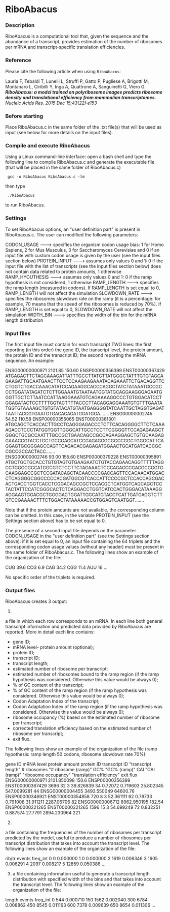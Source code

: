 # RiboAbacus    

### Description

RiboAbacus is a computational tool that, given the sequence and the abundance of a transcript, provides estimation of the number of ribosomes per mRNA and transcript-specific translation efficiencies.

### Reference

Please cite the following article when using `RiboAbacus`:

Lauria F, Tebaldi T, Lunelli L, Struffi P, Gatto P, Pugliese A, Brigotti M, Montanaro L, Ciribilli Y, Inga A, Quattrone A, Sanguinetti G, Viero G. ***RiboAbacus: a model trained on polyribosome images predicts ribosome density and translational efficiency from mammalian transcriptomes.*** *Nucleic Acids Res. 2015 Dec 15;43(22):e153*

### Before starting

Place RiboAbacus.c in the same folder of the .txt file(s) that will be used as input (see below for more details on the input files).

### Compile and execute RiboAbacus

Using a Linux command-line interface: open a bash shell and type the following line to compile RiboAbacus.c and generate the executable file (that will be placed in the same folder of RiboAbacus.c)

     gcc -o RiboAbacus RiboAbacus.c -lm

then type

     ./RiboAbacus


to run RiboAbacus.

### Settings

To set RiboAbacus options, an "user definition part" is present in RiboAbacus.c. The user can modified the following parameters:


CODON_USAGE 	   --->	specifies the organism codon usage bias: 1 for Homo Sapiens, 2 for Mus Musculus, 3 for Saccharomyces Cerevisiae and 0 if an input file with 				custom codon usage is given by the user (see the input files section below)
PROTEIN_INPUT 	   --->	assumes only values 0 and 1: 0 if the input file with the list of transcripts (see the input files section below) does not contain data 			related to protein amounts, 1 otherwise
RAMP_HYOUTHESIS	   --->	assumes only values 0 and 1: 0 if the ramp hypothesis is not considered, 1 otherwise
RAMP_LENGTH 	   --->	specifies the ramp length (measured in codons). If RAMP_LENGTH is set equal to 0, RAMP_LENGTH will not affect the simulation
SLOWDOWN_RATE 	   --->	specifies the ribosomes slowdown rate on the ramp (it is a percentage: for example, 70 means that the speed of the ribosomes is reduced by 				70%). If RAMP_LENGTH is set equal to 0, SLOWDOWN_RATE will not affect the simulation
WIDTH_BIN 	   --->	specifies the width of the bin for the mRNA length distribution 

### Input files

The first input file must contain for each transcript TWO lines: the first reporting (in this order) the gene ID, the transcript level, the protein amount, the protein ID and the transcript ID; the second reporting the mRNA sequence. An example:

ENSG00000000971	2101.85	150.60	ENSP00000356399	ENST00000367429
ATGAGACTTCTAGCAAAGATTATTTGCCTTATGTTATGGGCTATTTGTGTAGCAGAAGATTGCAATGAACTTCCTCCAAGAAGAAATACAGAAATTCTGACAGGTTCCTGGTCTGACCAAACATATCCAGAAGGCACCCAGGCTATCTATAAATGCCGCCCTGGATATAGATCTCTTGGAAATGTAATAATGGTATGCAGGAAGGGAGAATGGGTTGCTCTTAATCCATTAAGGAAATGTCAGAAAAGGCCCTGTGGACATCCTGGAGATACTCCTTTTGGTACTTTTACCCTTACAGGAGGAAATGTGTTTGAATATGGTGTAAAAGCTGTGTATACATGTAATGAGGGGTATCAATTGCTAGGTGAGATTAATTACCGTGAATGTGACACAGATGGATGGA.......
ENSG00000002745	54.52	110.58	ENSP00000355065	ENST00000361301
ATGCAGCTCACCACTTGCCTCAGGGAGACCCTCTTCACAGGGGCTTCTCAAAAGACCTCCCTATGGTGGTTGGGCATTGCCTCCTTCGGGGTTCCAGAGAAGCTGGGCTGCGCCAATTTGCCGCTGAACAGCCGCCAGAAGGAGCTGTGCAAGAGGAAACCGTACCTGCTGCCGAGCATCCGAGAGGGCGCCCGGCTGGGCATTCAGGAGTGCGGGAGCCAGTTCAGACACGAGAGATGGAACTGCATGATCACCGCCGCCGCCACTACC.......		
ENSG00000002746	93.00	155.60	ENSP00000379228	ENST00000395891
ATGCTGCTGCACCTGTGTAGTGTGAAGAATCTGTACCAGAACAGGTTTTTAGGCCTGGCCGCCATGGCGTCTCCTTCTAGAAACTCCCAGAGCCGACGCCGGTGCAAGGAGCCGCTCCGATACAGCTACAACCCCGACCAGTTCCACAACATGGACCTCAGGGGCGGCCCCCACGATGGCGTCACCATTCCCCGCTCCACCAGCGACACTGACCTGGTCACCTCGGACAGCCGCTCCACGCTCATGGTCAGCAGCTCCTACTATTCCATCGGGCACTCTCAGGACCTGGTCATCCACTGGGACATAAAGGAGGAAGTGGACGCTGGGGACTGGATTGGCATGTACCTCATTGATGAGGTCTTGTCCGAAAACTTTCTGGACTATAAAAACCGTGGAGTCAATGGT.......

Note that if the protein amounts are not available, the corresponding column can be omitted. In this case, in the variable PROTEIN_INPUT (see the Settings section above) has to be set equal to 0.

The presence of a second input file depends on the parameter CODON_USAGE in the "user definition part" (see the Settings section above): if it is set equal to 0, an input file containing the 64 triplets and the corresponding codon usage values (without any header) must be present in the same folder of RiboAbacus.c. The following lines show an example of the organization of the file:

CUG	39.6
CCG	6.9
CAG	34.2
CGG	11.4
AUU	16
...

No specific order of the triplets is required.

### Output files

RiboAbacus creates 3 output:


1)

a file in which each row corresponds to an mRNA. In each line both general transcript information and predicted data provided by RiboAbacus are reported. More in detail each line contains:
- gene ID;
- mRNA level- protein amount (optional);
- protein ID;
- transcript ID;
- transcript length;
- estimated number of ribosome per transcript;
- estimated number of ribosomes bound to the ramp region (if the ramp hypothesis was considered. Otherwise this value would be always 0);
- % of GC content of the transcript;
- % of GC content of the ramp region (if the ramp hypothesis was considered. Otherwise this value would be always 0);
- Codon Adaptation Index of the transcript;
- Codon Adaptation Index of the ramp region (if the ramp hypothesis was considered. Otherwise this value would be always 0);
- ribosome occupancy (%) based on the estimated number of ribosome per transcript;
- corrected translation efficiency based on the estimated number of ribosome per transcript;
- exit flux.


The following lines show an example of the organization of the file (ramp hypothesis: ramp length 50 codons, ribosome slowdown rate 70%):

gene ID	mRNA level	protein amount	protein ID	transcript ID	"transcript
length"	# ribosomes	"# ribosome
(ramp)"	GC%	"GC%
(ramp)"	CAI	"CAI
(ramp)"	"ribosome
occupancy"	"translation
efficiency"	exit flux
ENSG00000000971	2101.850098	150.6	ENSP00000356399	ENST00000367429	3696	32	3	39.826839	34	0.72072	0.719603	25.802345	547.0099281	44
ENSG00000004455	3493.550049	64600.76	ENSP00000346921	ENST00000354858	720	8	3	52.361111	62	0.79733	0.791008	31.911211	2287.06706	82
ENSG00000006712	8962.950195	182.54	ENSP00000221265	ENST00000221265	1596	15	3	54.699249	72	0.832251	0.887574	27.7791	2894.230964	221



2)

a file containing the frequencies of the number of ribosomes per transcript predicted by the model, useful to produce a number of ribosomes per transcript distribution that takes into account the transcript level. The following lines show an example of the organization of the file:

rib/tr	events	freq_int
0	0	0.000000
1	0	0.000000
2	1619	0.006346
3	1605	0.006291
4	2097	0.008217
5	12859	0.050386
...



3) a file containing information useful to generate a transcript length distribution with specified width of the bins and that takes into account the transcript level. The following lines show an example of the organization of the file:

length	events	freq_int
0	544	0.000710
150	1562	0.002040
300	6784	0.008862
450	8545	0.011163
600	7378	0.009639
650	8654	0.011306
...

